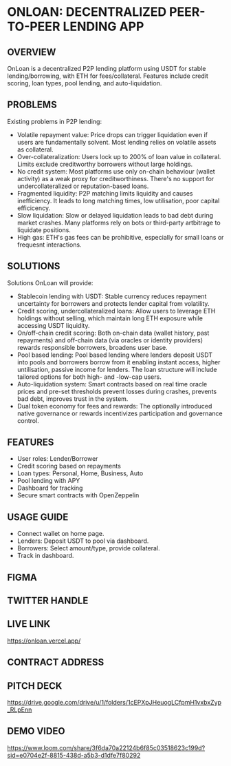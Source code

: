 # ONLOAN: DECENTRALIZED PEER-TO-PEER LENDING APP

## OVERVIEW
OnLoan is a decentralized P2P lending platform using USDT for stable lending/borrowing, with ETH for fees/collateral. Features include credit scoring, loan types, pool lending, and auto-liquidation.

## PROBLEMS
Existing problems in P2P lending:
- Volatile repayment value: Price drops can trigger liquidation even if users are fundamentally solvent. Most lending relies on volatile assets as collateral. 
- Over-collateralization: Users lock up to 200% of loan value in collateral. Limits exclude creditworthy borrowers without large holdings.
- No credit system: Most platforms use only on-chain behaviour (wallet activity) as a weak proxy for creditworthiness. There's no support for undercollateralized or reputation-based loans.
- Fragmented liquidity: P2P matching limits liquidity and causes inefficiency. It leads to long matching times, low utilisation, poor capital efficicency.
- Slow liquidation: Slow or delayed liquidation leads to bad debt during market crashes. Many platforms rely on bots or third-party artbitrage to liquidate positions.
- High gas: ETH's gas fees can be prohibitive, especially for small loans or frequesnt interactions.

## SOLUTIONS
Solutions OnLoan will provide:
- Stablecoin lending with USDT: Stable currency reduces repayment uncertainty for borrowers and protects lender capital from volatility.
- Credit scoring, undercollateralized loans: Allow users to leverage ETH holdings without selling, which maintain long ETH exposure while accessing USDT liquidity.
- On/off-chain credit scoring: Both on-chain data (wallet history, past repayments) and off-chain data (via oracles or identity providers) rewards responsible borrowers, broadens user base.
- Pool based lending: Pool based lending where lenders deposit USDT into pools and borrowers borrow from it enabling instant access, higher untilisation, passive income for lenders. The loan structure will include tailored options for both high- and -low-cap users.
- Auto-liquidation system: Smart contracts based on real time oracle prices and pre-set thresholds prevent losses during crashes, prevents bad debt, improves trust in the system.
- Dual token economy for fees and rewards: The optionally introduced native governance or rewards incentivizes participation and governance control.

## FEATURES
- User roles: Lender/Borrower
- Credit scoring based on repayments
- Loan types: Personal, Home, Business, Auto
- Pool lending with APY 
- Dashboard for tracking
- Secure smart contracts with OpenZeppelin

## USAGE GUIDE
- Connect wallet on home page.
- Lenders: Deposit USDT to pool via dashboard.
- Borrowers: Select amount/type, provide collateral.
- Track in dashboard.

## FIGMA

## TWITTER HANDLE

## LIVE LINK
https://onloan.vercel.app/

## CONTRACT ADDRESS

## PITCH DECK
https://drive.google.com/drive/u/1/folders/1cEPXpJHeuogLCfpmH1vxbxZyp_RLpEnn

## DEMO VIDEO
https://www.loom.com/share/3f6da70a22124b6f85c03518623c199d?sid=e0704e2f-8815-438d-a5b3-d1dfe7f80292
